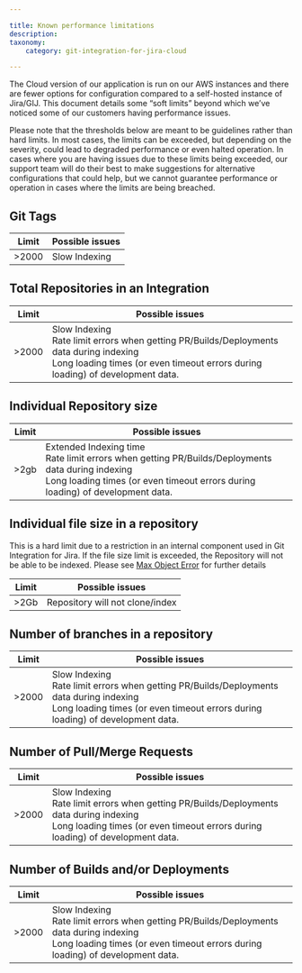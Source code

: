 ```yaml
---

title: Known performance limitations
description:
taxonomy:
    category: git-integration-for-jira-cloud

---
```

The Cloud version of our application is run on our AWS instances and there are fewer options for configuration compared to a self-hosted instance of Jira/GIJ. This document details some “soft limits” beyond which we’ve noticed some of our customers having performance issues. 

<div class="bbb-callout bbb--alert">
    <div class="irow">
    <div class="ilogobox">
        <span class="logoimg"></span>
    </div>
    <div class="imsgbox">
        Please note that the thresholds below are meant to be guidelines rather than hard limits. In most cases, the limits can be exceeded, but depending on the severity, could lead to degraded performance or even halted operation. In cases where you are having issues due to these limits being exceeded, our support team will do their best to make suggestions for alternative configurations that could help, but we cannot guarantee performance or operation in cases where the limits are being breached.
    </div>
    </div>
</div>

## Git Tags

| Limit | Possible issues |
| --- | --- |
|>2000 | Slow Indexing |

## Total Repositories in an Integration

| Limit | Possible issues |
| --- | --- |
|>2000 | Slow Indexing <br> Rate limit errors when getting PR/Builds/Deployments data during indexing <br> Long loading times (or even timeout errors during loading) of development data. |

## Individual Repository size

| Limit | Possible issues |
| --- | --- |
|>2gb | Extended Indexing time <br> Rate limit errors when getting PR/Builds/Deployments data during indexing <br> Long loading times (or even timeout errors during loading) of development data. |

## Individual file size in a repository
This is a hard limit due to a restriction in an internal component used in Git Integration for Jira. If the file size limit is exceeded, the Repository will not be able to be indexed. Please see [Max Object Error](https://help.gitkraken.com/git-integration-for-jira-cloud/error-while-reindexing-java-heap-space-object-too-large-rejecting-the-pack-gij-cloud/) for further details

| Limit | Possible issues |
| --- | --- |
|>2Gb | Repository will not clone/index |

## Number of branches in a repository

| Limit | Possible issues |
| --- | --- |
|>2000 | Slow Indexing <br> Rate limit errors when getting PR/Builds/Deployments data during indexing <br> Long loading times (or even timeout errors during loading) of development data. |

## Number of Pull/Merge Requests

| Limit | Possible issues |
| --- | --- |
|>2000 | Slow Indexing <br> Rate limit errors when getting PR/Builds/Deployments data during indexing <br> Long loading times (or even timeout errors during loading) of development data. |

## Number of Builds and/or Deployments

| Limit | Possible issues |
| --- | --- |
|>2000 | Slow Indexing <br> Rate limit errors when getting PR/Builds/Deployments data during indexing <br> Long loading times (or even timeout errors during loading) of development data. |

